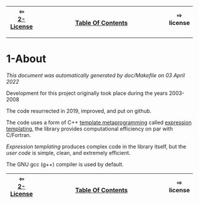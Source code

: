 
| ⇦ <br />[2-License](license.md)  | <br />[Table Of Contents](../README.md)<br /> <img width=1000/> | ⇨ <br />license   |
| ----------- | ----------- | ----------- |


-------------------------

# 1-About

_This document was automatically generated by doc/Makefile on 03 April 2022_


Development for this project originally took place during the years 2003-2008 

The code resurrected in 2019, improved, and put on github.

The code uses a form of C++ [template metaprogramming](https://en.wikipedia.org/wiki/Template_metaprogramming) called [expression templating](https://en.wikipedia.org/wiki/Expression_templates), the library provides computational efficiency on par with C/Fortran.

*Expression templating* produces complex code in the library itself, but the *user code* is simple, clean, and extremely efficient.

The GNU gcc (g++) compiler is used by default.

| ⇦ <br />[2-License](license.md)  | <br />[Table Of Contents](../README.md)<br /> <img width=1000/> | ⇨ <br />license   |
| ----------- | ----------- | ----------- |
